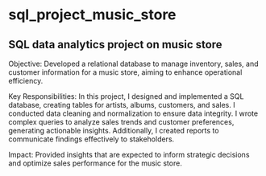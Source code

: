 # sql_project_music_store

## SQL data analytics project on music store

Objective: Developed a relational database to manage inventory, sales, and customer information for a music store, aiming to enhance operational efficiency.

Key Responsibilities: In this project, I designed and implemented a SQL database, creating tables for artists, albums, customers, and sales. I conducted data cleaning and normalization to ensure data integrity. I wrote complex queries to analyze sales trends and customer preferences, generating actionable insights. Additionally, I created reports to communicate findings effectively to stakeholders.

Impact: Provided insights that are expected to inform strategic decisions and optimize sales performance for the music store.

